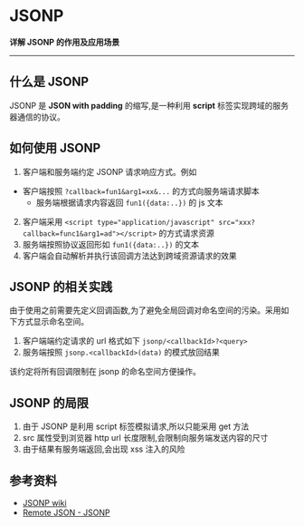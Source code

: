 # JSONP

**详解 JSONP 的作用及应用场景**

---

## 什么是 JSONP

JSONP 是 **JSON with padding** 的缩写,是一种利用 **script** 标签实现跨域的服务器通信的协议。

## 如何使用 JSONP

1. 客户端和服务端约定 JSONP 请求响应方式。例如

- 客户端按照 `?callback=fun1&arg1=xx&...` 的方式向服务端请求脚本
  - 服务端根据请求内容返回 `fun1({data:..})` 的 js 文本

2. 客户端采用 `<script type="application/javascript" src="xxx?callback=func1&arg1=ad"></script>` 的方式请求资源
3. 服务端按照协议返回形如 `fun1({data:..})` 的文本
4. 客户端会自动解析并执行该回调方法达到跨域资源请求的效果

## JSONP 的相关实践

由于使用之前需要先定义回调函数,为了避免全局回调对命名空间的污染。采用如下方式显示命名空间。

1. 客户端端约定请求的 url 格式如下 `jsonp/<callbackId>?<query>`
2. 服务端按照 `jsonp.<callbackId>(data)` 的模式放回结果

该约定将所有回调限制在 jsonp 的命名空间方便操作。

## JSONP 的局限

1. 由于 JSONP 是利用 script 标签模拟请求,所以只能采用 get 方法
2. src 属性受到浏览器 http url 长度限制,会限制向服务端发送内容的尺寸
3. 由于结果有服务端返回,会出现 xss 注入的风险

## 参考资料

- [JSONP wiki](https://en.wikipedia.org/wiki/JSONP#cite_note-2)
- [Remote JSON - JSONP](https://bob.ippoli.to/archives/2005/12/05/remote-json-jsonp/)
